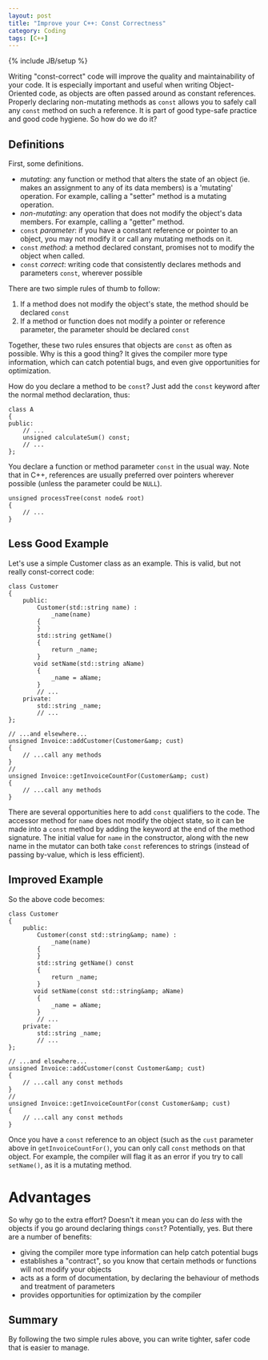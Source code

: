 ```yaml
---
layout: post
title: "Improve your C++: Const Correctness"
category: Coding
tags: [C++]
---
```

{% include JB/setup %}

Writing "const-correct" code will improve the quality and maintainability of your code.  It is especially important and useful when writing Object-Oriented code, as objects are often passed around as constant references.  Properly declaring non-mutating methods as `const` allows you to safely call any `const` method on such a reference.  It is part of good type-safe practice and good code hygiene. So how do we do it?

Definitions
-----------

First, some definitions.

 - *mutating*: any function or method that alters the state of an object (ie. makes an assignment to any of its data members) is a 'mutating' operation. For example, calling a "setter" method is a mutating operation.
 - *non-mutating*: any operation that does not modify the object's data members.  For example, calling a "getter" method.
 - `const` *parameter*: if you have a constant reference or pointer to an object, you may not modify it or call any mutating methods on it.
 - `const` *method*: a method declared constant, promises not to modify the object when called.
 - `const` *correct*: writing code that consistently declares methods and parameters `const`, wherever possible

There are two simple rules of thumb to follow:

 1. If a method does not modify the object's state, the method should be declared `const`
 2. If a method or function does not modify a pointer or reference parameter, the parameter should be declared `const`

Together, these two rules ensures that objects are `const` as often as possible.  Why is this a good thing?  It gives the compiler more type information, which can catch potential bugs, and even give opportunities for optimization.

How do you declare a method to be `const`?  Just add the `const` keyword after the normal method declaration, thus:

	class A
	{
	public:
	    // ...
	    unsigned calculateSum() const;
	    // ...
	};

You declare a function or method parameter `const` in the usual way.  Note that in C++, references are usually preferred over pointers wherever possible (unless the parameter could be `NULL`).

	unsigned processTree(const node& root)
	{
	    // ...
	}

Less Good Example
-----------------

Let's use a simple Customer class as an example.  This is valid, but not really const-correct code:

	class Customer
	{
	    public:
	        Customer(std::string name) :
	            _name(name)
	        {
	        }
	        std::string getName()
	        {
	            return _name;
	        }
	       void setName(std::string aName)
	        {
	            _name = aName;
	        }
	        // ...
	    private:
	        std::string _name;
	        // ...
	};
	
	// ...and elsewhere...
	unsigned Invoice::addCustomer(Customer&amp; cust)
	{
	    // ...call any methods
	}
	//
	unsigned Invoice::getInvoiceCountFor(Customer&amp; cust)
	{
	    // ...call any methods
	}

There are several opportunities here to add `const` qualifiers to the code.  The accessor method for `name` does not modify the object state, so it can be made into a `const` method by adding the keyword at the end of the method signature.  The initial value for `name` in the constructor, along with the new name in the mutator can both take `const` references to strings (instead of passing by-value, which is less efficient).

Improved Example
----------------

So the above code becomes:

	class Customer
	{
	    public:
	        Customer(const std::string&amp; name) :
	            _name(name)
	        {
	        }
	        std::string getName() const
	        {
	            return _name;
	        }
	       void setName(const std::string&amp; aName)
	        {
	            _name = aName;
	        }
	        // ...
	    private:
	        std::string _name;
	        // ...
	};
	
	// ...and elsewhere...
	unsigned Invoice::addCustomer(const Customer&amp; cust)
	{
	    // ...call any const methods
	}
	//
	unsigned Invoice::getInvoiceCountFor(const Customer&amp; cust)
	{
	    // ...call any const methods
	}

Once you have a `const` reference to an object (such as the `cust` parameter above in `getInvoiceCountFor()`, you can only call `const` methods on that object.  For example, the compiler will flag it as an error if you try to call `setName()`, as it is a mutating method.

Advantages
==========

So why go to the extra effort?  Doesn't it mean you can do *less* with the objects if you go around declaring things `const`?  Potentially, yes.  But there are a number of benefits:

 - giving the compiler more type information can help catch potential bugs
 - establishes a "contract", so you know that certain methods or functions will not modify your objects
 - acts as a form of documentation, by declaring the behaviour of methods and treatment of parameters
 - provides opportunities for optimization by the compiler

Summary
-------

By following the two simple rules above, you can write tighter, safer code that is easier to manage.
